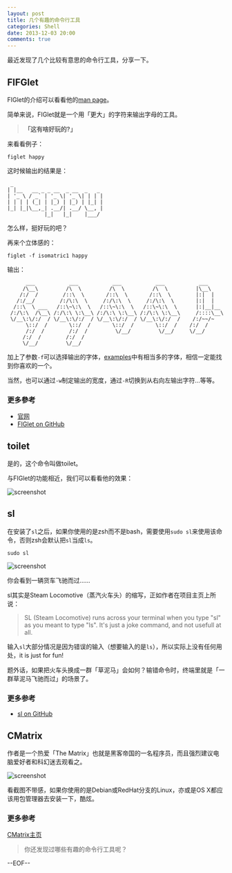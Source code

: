 ```yaml
---
layout: post
title: 几个有趣的命令行工具
categories: Shell
date: 2013-12-03 20:00
comments: true
---
```


最近发现了几个比较有意思的命令行工具，分享一下。

## FIFGlet

FIGlet的介绍可以看看他的[man page](http://www.figlet.org/figlet-man.html)。

简单来说，FIGlet就是一个用「更大」的字符来输出字母的工具。

> **「这有啥好玩的?」**

来看看例子：

```
figlet happy
```

这时候输出的结果是：

```
 _                             
| |__   __ _ _ __  _ __  _   _ 
| '_ \ / _` | '_ \| '_ \| | | |
| | | | (_| | |_) | |_) | |_| |
|_| |_|\__,_| .__/| .__/ \__, |
            |_|   |_|    |___/ 
```

怎么样，挺好玩的吧？

再来个立体感的：

```
figlet -f isomatric1 happy
```

输出：

```
      ___           ___           ___           ___           ___     
     /\__\         /\  \         /\  \         /\  \         |\__\    
    /:/  /        /::\  \       /::\  \       /::\  \        |:|  |   
   /:/__/        /:/\:\  \     /:/\:\  \     /:/\:\  \       |:|  |   
  /::\  \ ___   /::\~\:\  \   /::\~\:\  \   /::\~\:\  \      |:|__|__ 
 /:/\:\  /\__\ /:/\:\ \:\__\ /:/\:\ \:\__\ /:/\:\ \:\__\     /::::\__\
 \/__\:\/:/  / \/__\:\/:/  / \/__\:\/:/  / \/__\:\/:/  /    /:/~~/~   
      \::/  /       \::/  /       \::/  /       \::/  /    /:/  /     
      /:/  /        /:/  /         \/__/         \/__/     \/__/      
     /:/  /        /:/  /                                             
     \/__/         \/__/                                            
```

加上了参数`-f`可以选择输出的字体，[examples](http://www.figlet.org/examples.html)中有相当多的字体，相信一定能找到你喜欢的一个。

当然，也可以通过`-w`制定输出的宽度，通过`-R`切换到从右向左输出字符...等等。

### 更多參考

* [官网](http://www.figlet.org/)
* [FIGlet on GitHub](https://github.com/cmatsuoka/figlet)

## toilet

是的，这个命令叫做toilet。

与FIGlet的功能相近，我们可以看看他的效果：

![screenshot](https://dl-web.dropbox.com/get/Documents/Images/QQ20131203-3.png?w=AADzX2_Xf9oDnQUn2X62UlAfHaFwBeLPhaT3kmVmfOqPyw)


## sl

在安装了`sl`之后，如果你使用的是zsh而不是bash，需要使用`sudo sl`来使用该命令，否则zsh会默认把`sl`当成`ls`。

```
sudo sl
```

![screenshot](https://dl-web.dropbox.com/get/Documents/Images/QQ20131203-1.png?w=AADaAwxqJSSe6cBqdFjWU47kPNhuKnoTOP9kyhwEYXHklQ)

你会看到一辆货车飞驰而过……

sl其实是Steam Locomotive（蒸汽火车头）的缩写，正如作者在项目主页上所说：

> SL (Steam Locomotive) runs across your terminal when you type "sl" as you meant to type "ls". It's just a joke command, and not usefull at all.

输入`sl`大部分情况是因为错误的输入（想要输入的是`ls`），所以实际上没有任何用处，it is just for fun!

题外话，如果把火车头换成一群「草泥马」会如何？输错命令时，终端里就是「一群草泥马飞驰而过」的场景了。

### 更多参考

* [sl on GitHub](https://github.com/mtoyoda/sl)

## CMatrix

作者是一个热爱「The Matrix」也就是黑客帝国的一名程序员，而且强烈建议电脑爱好者和科幻迷去观看之。

![screenshot](https://dl-web.dropbox.com/get/Documents/Images/QQ20131203-2.png?w=AADLbchERKboWZqkh2TC87_6kZgAdmTq-FGGdyphGAC-hg)

看截图不带感，如果你使用的是Debian或RedHat分支的Linux，亦或是OS X都应该用包管理器去安装一下，酷炫。

### 更多参考

[CMatrix主页](http://www.asty.org/cmatrix/)

> 你还发现过哪些有趣的命令行工具呢？

--EOF--


